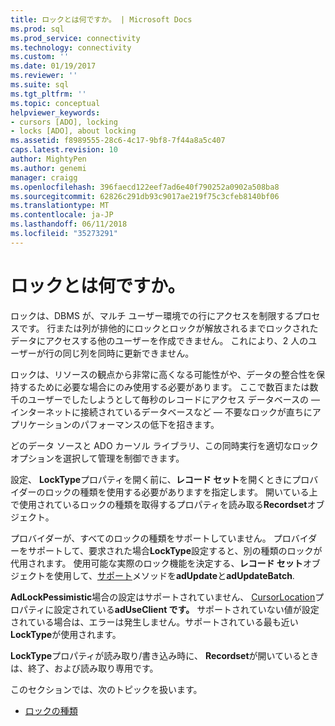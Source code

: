 ```yaml
---
title: ロックとは何ですか。 | Microsoft Docs
ms.prod: sql
ms.prod_service: connectivity
ms.technology: connectivity
ms.custom: ''
ms.date: 01/19/2017
ms.reviewer: ''
ms.suite: sql
ms.tgt_pltfrm: ''
ms.topic: conceptual
helpviewer_keywords:
- cursors [ADO], locking
- locks [ADO], about locking
ms.assetid: f8989555-28c6-4c17-9bf8-7f44a8a5c407
caps.latest.revision: 10
author: MightyPen
ms.author: genemi
manager: craigg
ms.openlocfilehash: 396faecd122eef7ad6e40f790252a0902a508ba8
ms.sourcegitcommit: 62826c291db93c9017ae219f75c3cfeb8140bf06
ms.translationtype: MT
ms.contentlocale: ja-JP
ms.lasthandoff: 06/11/2018
ms.locfileid: "35273291"
---
```

# <a name="what-is-a-lock"></a>ロックとは何ですか。
ロックは、DBMS が、マルチ ユーザー環境での行にアクセスを制限するプロセスです。 行または列が排他的にロックとロックが解放されるまでロックされたデータにアクセスする他のユーザーを作成できません。 これにより、2 人のユーザーが行の同じ列を同時に更新できません。  
  
 ロックは、リソースの観点から非常に高くなる可能性がや、データの整合性を保持するために必要な場合にのみ使用する必要があります。 ここで数百または数千のユーザーでしたしようとして毎秒のレコードにアクセス データベースの — インターネットに接続されているデータベースなど — 不要なロックが直ちにアプリケーションのパフォーマンスの低下を招きます。  
  
 どのデータ ソースと ADO カーソル ライブラリ、この同時実行を適切なロック オプションを選択して管理を制御できます。  
  
 設定、 **LockType**プロパティを開く前に、**レコード セット**を開くときにプロバイダーのロックの種類を使用する必要がありますを指定します。 開いている上で使用されているロックの種類を取得するプロパティを読み取る**Recordset**オブジェクト。  
  
 プロバイダーが、すべてのロックの種類をサポートしていません。 プロバイダーをサポートして、要求された場合**LockType**設定すると、別の種類のロックが代用されます。 使用可能な実際のロック機能を決定する、**レコード セット**オブジェクトを使用して、[サポート](../../../ado/reference/ado-api/supports-method.md)メソッドを**adUpdate**と**adUpdateBatch**.  
  
 **AdLockPessimistic**場合の設定はサポートされていません、 [CursorLocation](../../../ado/reference/ado-api/cursorlocation-property-ado.md)プロパティに設定されている**adUseClient です。** サポートされていない値が設定されている場合は、エラーは発生しません。サポートされている最も近い**LockType**が使用されます。  
  
 **LockType**プロパティが読み取り/書き込み時に、 **Recordset**が開いているときは、終了、および読み取り専用です。  
  
 このセクションでは、次のトピックを扱います。  
  
-   [ロックの種類](../../../ado/guide/data/types-of-locks.md)
